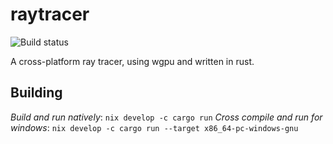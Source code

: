 # raytracer

![Build status](https://github.com/jla2000/raytracer/actions/workflows/rust.yml/badge.svg)

A cross-platform ray tracer, using wgpu and written in rust.

## Building

_Build and run natively_: `nix develop -c cargo run`
_Cross compile and run for windows_: `nix develop -c cargo run --target x86_64-pc-windows-gnu`
